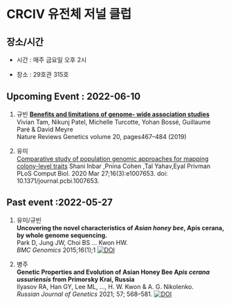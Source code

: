 # CRCIV 유전체 저널 클럽

## 장소/시간

- 시간 : 매주 금요일 오후 2시

- 장소 : 29호관 315호


##


## Upcoming Event : 2022-06-10

1. 규빈
[**Benefits and limitations of genome- wide association studies**](https://sci-hub.hkvisa.net/10.1038/s41576-019-0127-1)  
Vivian Tam, Nikunj Patel, Michelle Turcotte, Yohan Bossé, Guillaume Paré & David Meyre  
Nature Reviews Genetics volume 20, pages467–484 (2019)


2. 유미  
[Comparative study of population genomic approaches for mapping colony-level traits](https://journals.plos.org/ploscompbiol/article?id=10.1371/journal.pcbi.1007653)
Shani Inbar ,Pnina Cohen ,Tal Yahav,Eyal Privman  
PLoS Comput Biol. 2020 Mar 27;16(3):e1007653. doi: 10.1371/journal.pcbi.1007653.


## Past event :2022-05-27

1. 유미/규빈  
**Uncovering the novel characteristics of *Asian honey bee*, Apis cerana, by whole genome sequencing.**  
Park D, Jung JW, Choi BS ... Kwon HW.  
*BMC Genomics* 2015;16(1);1 [![DOI](https://zenodo.org/badge/doi/10.1186/1471-2164-16-1.svg)](https://doi.org/10.1186/1471-2164-16-1)  

2. 병주  
**Genetic Properties and Evolution of Asian Honey Bee A*pis cerana ussuriensis* from Primorsky Krai, Russia**  
Ilyasov RA, Han GY, Lee ML, ..., H. W. Kwon & A. G. Nikolenko.  
*Russian Journal of Genetics* 2021; 57; 568–581. [![DOI](https://zenodo.org/badge/doi/10.1134/S1022795421050033.svg)](https://doi.org/10.1134/S1022795421050033)
